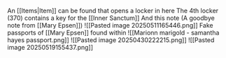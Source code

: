 An [[Items|Item]] can be found that opens a locker in here
The 4th locker (370) contains a key for the [[Inner Sanctum]]
And this note (A goodbye note from [[Mary Epsen]])
![[Pasted image 20250511165446.png]]
Fake passports of [[Mary Epsen]] found within
![[Marionn marigold - samantha hayes passport.png]]
![[Pasted image 20250430222215.png]]
![[Pasted image 20250519155437.png]]